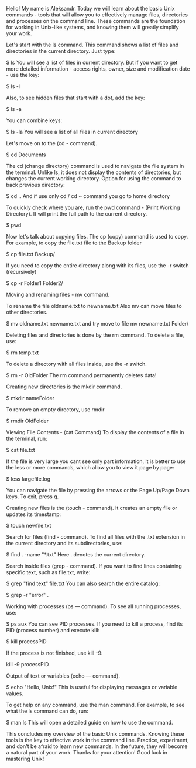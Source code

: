 Hello! My name is Aleksandr. 
Today we will learn about the basic Unix commands - tools that will allow you to effectively manage files, 
directories and processes on the command line. These commands are the foundation for working in Unix-like systems, 
and knowing them will greatly simplify your work.

Let's start with the ls command.
This command shows a list of files and directories in the current directory.
Just type:

$ ls
You will see a list of files in current directory. 
But if you want to get more detailed information - access rights, owner, size and modification date - use the key:

$ ls -l

Also, to see hidden files that start with a dot, add the key: 

$ ls -a

You can combine keys:

$ ls -la
You will see a list of  all files in current directory

Let's move on to the (cd - command).

$ cd Documents

The cd (change directory) command is used to navigate the file system in the terminal. 
Unlike ls, it does not display the contents of directories, but changes the current working directory.
Option for using the command to back previous directory:

$ cd ..
And if use only cd / cd ~ command you go to home directory

To quickly check where you are, run the pwd command - (Print Working Directory). It will print the full path to the current directory.

$ pwd

Now let's talk about copying files. The cp (copy) command is used to copy. 
For example, to copy the file.txt file to the Backup folder

$ cp file.txt Backup/

If you need to copy the entire directory along with its files, use the -r switch (recursively)

$ cp -r Folder1 Folder2/

Moving and renaming files - mv command.

To rename the file oldname.txt to newname.txt
Also mv can move files to other directories.

$ mv oldname.txt newname.txt
and try move to file
mv newname.txt Folder/

Deleting files and directories is done by the rm command. To delete a file, use:

$ rm temp.txt

To delete a directory with all files inside, use the -r switch.

$ rm -r OldFolder
The rm command permanently deletes data!

Creating new directories is the mkdir command.

$ mkdir nameFolder

To remove an empty directory, use rmdir

$ rmdir OldFolder

Viewing File Contents - (cat Command)
To display the contents of a file in the terminal, run:

$ cat file.txt

If the file is very large you cant see only part information, 
it is better to use the less or more commands, which allow you to view it page by page:

$ less largefile.log

You can navigate the file by pressing the arrows or the Page Up/Page Down keys. To exit, press q.

Creating new files is the (touch - command).
It creates an empty file or updates its timestamp:

$ touch newfile.txt

Search for files (find - command).
To find all files with the .txt extension in the current directory and its subdirectories, use:

$ find . -name "*.txt"
Here . denotes the current directory.

Search inside files (grep - command).
If you want to find lines containing specific text, such as file.txt, write:

$ grep "find text" file.txt
You can also search the entire catalog:

$ grep -r "error" .

Working with processes  (ps — command).
To see all running processes, use:

$ ps aux
You can see PID processes.
If you need to kill a process, find its PID (process number) and execute kill:

$ kill processPID

If the process is not finished, use kill -9:

kill  -9 processPID

Output of text or variables (echo — command).

$ echo "Hello, Unix!"
This is useful for displaying messages or variable values.

To get help on any command, use the man command. For example, to see what the ls command can do, run:

$ man ls
This will open a detailed guide on how to use the command.

This concludes my overview of the basic Unix commands. 
Knowing these tools is the key to effective work in the command line. 
Practice, experiment, and don't be afraid to learn new commands. 
In the future, they will become a natural part of your work. 
Thanks for your attention! Good luck in mastering Unix!
